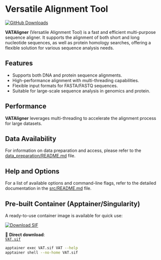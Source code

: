 # Versatile Alignment Tool 
<!-- ![Hits](https://hits.seeyoufarm.com/api/count/incr/badge.svg?url=https://github.com/xuan13hao/VAT&count_bg=%2379C83D&title_bg=%23555555&icon=github.svg&icon_color=%23E7E7E7&title=hits&edge_flat=true) -->
[![GitHub Downloads](https://img.shields.io/github/downloads/xuan13hao/VAT/total.svg?style=social&logo=github&label=Download)](https://github.com/xuan13hao/VAT/releases)


**VATAligner** (Versatile Alignment Tool) is a fast and efficient multi-purpose sequence aligner. It supports the alignment of both short and long nucleotide sequences, as well as protein homology searches, offering a flexible solution for various sequence analysis needs.
<!-- 
## Prerequisites
Required for zlib and Boost
```console
dnf install zlib zlib-devel
dnf install boost-devel
``` -->

## Features
- Supports both DNA and protein sequence alignments.
- High-performance alignment with multi-threading capabilities.
- Flexible input formats for FASTA/FASTQ sequences.
- Suitable for large-scale sequence analysis in genomics and protein.

## Performance

**VATAligner** leverages multi-threading to accelerate the alignment process for large datasets. 

## Data Availability

For information on data preparation and access, please refer to the [data_preparation/README.md](data_preparation/README.md) file.

## Help and Options

For a list of available options and command-line flags, refer to the detailed documentation in the [src/README.md](src/README.md) file.

## Pre-built Container (Apptainer/Singularity)

A ready-to-use container image is available for quick use:

[![Download SIF](https://img.shields.io/badge/Download%20SIF-Figshare-blue?logo=apptainer)](https://doi.org/10.6084/m9.figshare.29506208)

🔗 **Direct download**:  
[`VAT.sif`](https://figshare.com/ndownloader/files/59002129)

```bash
apptainer exec VAT.sif VAT --help
apptainer shell --no-home VAT.sif
